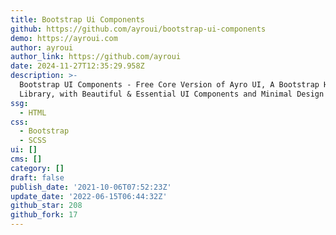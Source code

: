 ```yaml
---
title: Bootstrap Ui Components
github: https://github.com/ayroui/bootstrap-ui-components
demo: https://ayroui.com
author: ayroui
author_link: https://github.com/ayroui
date: 2024-11-27T12:35:29.958Z
description: >-
  Bootstrap UI Components - Free Core Version of Ayro UI, A Bootstrap HTML UI
  Library, with Beautiful & Essential UI Components and Minimal Design System.
ssg:
  - HTML
css:
  - Bootstrap
  - SCSS
ui: []
cms: []
category: []
draft: false
publish_date: '2021-10-06T07:52:23Z'
update_date: '2022-06-15T06:44:32Z'
github_star: 208
github_fork: 17
---
```

